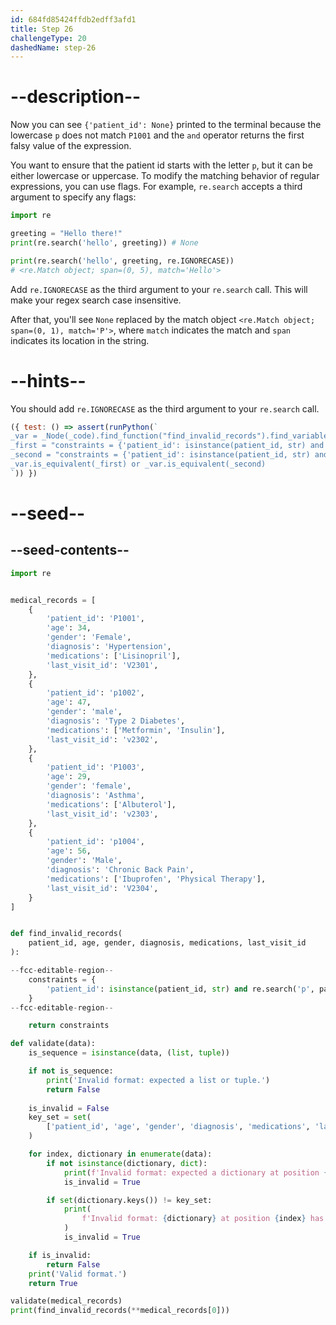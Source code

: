 ```yaml
---
id: 684fd85424ffdb2edff3afd1
title: Step 26
challengeType: 20
dashedName: step-26
---
```


# --description--

Now you can see `{'patient_id': None}` printed to the terminal because the lowercase `p` does not match `P1001` and the `and` operator returns the first falsy value of the expression.

You want to ensure that the patient id starts with the letter `p`, but it can be either lowercase or uppercase. To modify the matching behavior of regular expressions, you can use flags. For example, `re.search` accepts a third argument to specify any flags:

```py
import re

greeting = "Hello there!"
print(re.search('hello', greeting)) # None

print(re.search('hello', greeting, re.IGNORECASE))
# <re.Match object; span=(0, 5), match='Hello'>
```

Add `re.IGNORECASE` as the third argument to your `re.search` call. This will make your regex search case insensitive.

After that, you'll see `None` replaced by the match object `<re.Match object; span=(0, 1), match='P'>`, where `match` indicates the match and `span` indicates its location in the string.

# --hints--

You should add `re.IGNORECASE` as the third argument to your `re.search` call.

```js
({ test: () => assert(runPython(`
_var = _Node(_code).find_function("find_invalid_records").find_variable("constraints")
_first = "constraints = {'patient_id': isinstance(patient_id, str) and re.search('p', patient_id, flags=re.IGNORECASE)}"
_second = "constraints = {'patient_id': isinstance(patient_id, str) and re.search('p', patient_id, re.IGNORECASE)}"
_var.is_equivalent(_first) or _var.is_equivalent(_second)
`)) })
```

# --seed--

## --seed-contents--

```py
import re


medical_records = [
    {
        'patient_id': 'P1001',
        'age': 34,
        'gender': 'Female',
        'diagnosis': 'Hypertension',
        'medications': ['Lisinopril'],
        'last_visit_id': 'V2301',
    },
    {
        'patient_id': 'p1002',
        'age': 47,
        'gender': 'male',
        'diagnosis': 'Type 2 Diabetes',
        'medications': ['Metformin', 'Insulin'],
        'last_visit_id': 'v2302',
    },
    {
        'patient_id': 'P1003',
        'age': 29,
        'gender': 'female',
        'diagnosis': 'Asthma',
        'medications': ['Albuterol'],
        'last_visit_id': 'v2303',
    },
    {
        'patient_id': 'p1004',
        'age': 56,
        'gender': 'Male',
        'diagnosis': 'Chronic Back Pain',
        'medications': ['Ibuprofen', 'Physical Therapy'],
        'last_visit_id': 'V2304',
    }
]


def find_invalid_records(
    patient_id, age, gender, diagnosis, medications, last_visit_id
):

--fcc-editable-region--
    constraints = {
        'patient_id': isinstance(patient_id, str) and re.search('p', patient_id)
    }
--fcc-editable-region--

    return constraints

def validate(data):
    is_sequence = isinstance(data, (list, tuple))

    if not is_sequence:
        print('Invalid format: expected a list or tuple.')
        return False
        
    is_invalid = False
    key_set = set(
        ['patient_id', 'age', 'gender', 'diagnosis', 'medications', 'last_visit_id']
    )

    for index, dictionary in enumerate(data):
        if not isinstance(dictionary, dict):
            print(f'Invalid format: expected a dictionary at position {index}.')
            is_invalid = True

        if set(dictionary.keys()) != key_set:
            print(
                f'Invalid format: {dictionary} at position {index} has missing and/or invalid keys.'
            )
            is_invalid = True

    if is_invalid:
        return False
    print('Valid format.')
    return True

validate(medical_records)
print(find_invalid_records(**medical_records[0]))
```
